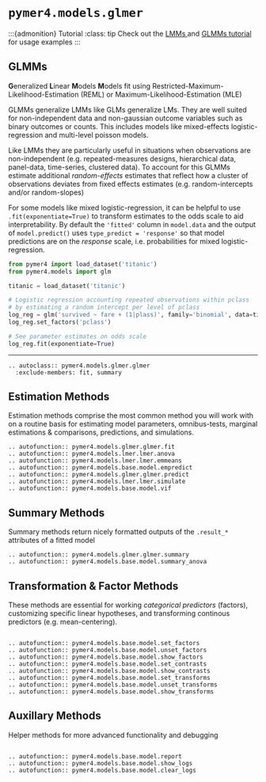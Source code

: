 # `pymer4.models.glmer`

:::{admonition} Tutorial
:class: tip
Check out the [LMMs ](../../tutorials/03_lmms.ipynb) and [GLMMs tutorial](../../tutorials/04_glmms.ipynb) for usage examples
:::

## GLMMs

**G**eneralized **L**inear **M**odels **M**odels fit using Restricted-Maximum-Likelihood-Estimation (REML) or Maximum-Likelihood-Estimation (MLE)
 
GLMMs generalize LMMs like GLMs generalize LMs. They are well suited for non-independent data and non-gaussian outcome variables such as binary outcomes or counts. This includes models like mixed-effects logistic-regression and multi-level poisson models. 

Like LMMs they are particularly useful in situations when observations are non-independent (e.g. repeated-measures designs, hierarchical data, panel-data, time-series, clustered data). To account for this GLMMs estimate additional *random-effects* estimates that reflect how a cluster of observations deviates from fixed effects estimates (e.g. random-intercepts and/or random-slopes)

For some models like mixed logistic-regression, it can be helpful to use `.fit(exponentiate=True)` to transform estimates to the odds scale to aid interpretability. By default the `'fitted'` column in `model.data` and the output of `model.predict()` uses `type_predict = 'response'` so that model predictions are on the *response* scale, i.e. probabilities for mixed logistic-regression.

```python
from pymer4 import load_dataset('titanic')
from pymer4.models import glm

titanic = load_dataset('titanic')

# Logistic regression accounting repeated observations within pclass
# by estimating a random intercept per level of pclass
log_reg = glm('survived ~ fare + (1|plass)', family='binomial', data=titanic)
log_reg.set_factors('pclass')

# See parameter estimates on odds scale
log_reg.fit(exponentiate=True)
```

---

```{eval-rst}
.. autoclass:: pymer4.models.glmer.glmer
  :exclude-members: fit, summary

```

## Estimation Methods 

Estimation methods comprise the most common method you will work with on a routine basis for estimating model parameters, omnibus-tests, marginal estimations & comparisons, predictions, and simulations. 

```{eval-rst}
.. autofunction:: pymer4.models.glmer.glmer.fit
.. autofunction:: pymer4.models.lmer.lmer.anova
.. autofunction:: pymer4.models.lmer.lmer.emmeans
.. autofunction:: pymer4.models.base.model.empredict
.. autofunction:: pymer4.models.glmer.glmer.predict
.. autofunction:: pymer4.models.lmer.lmer.simulate
.. autofunction:: pymer4.models.base.model.vif

```

## Summary Methods

Summary methods return nicely formatted outputs of the `.result_*` attributes of a fitted model

```{eval-rst}
.. autofunction:: pymer4.models.glmer.glmer.summary
.. autofunction:: pymer4.models.base.model.summary_anova

```

## Transformation & Factor Methods

These methods are essential for working *categorical predictors* (factors), customizing specific linear hypotheses, and transforming continous predictors (e.g. mean-centering).

```{eval-rst}

.. autofunction:: pymer4.models.base.model.set_factors
.. autofunction:: pymer4.models.base.model.unset_factors
.. autofunction:: pymer4.models.base.model.show_factors
.. autofunction:: pymer4.models.base.model.set_contrasts
.. autofunction:: pymer4.models.base.model.show_contrasts
.. autofunction:: pymer4.models.base.model.set_transforms
.. autofunction:: pymer4.models.base.model.unset_transforms
.. autofunction:: pymer4.models.base.model.show_transforms

```

## Auxillary Methods

Helper methods for more advanced functionality and debugging

```{eval-rst}

.. autofunction:: pymer4.models.base.model.report
.. autofunction:: pymer4.models.base.model.show_logs
.. autofunction:: pymer4.models.base.model.clear_logs

```
